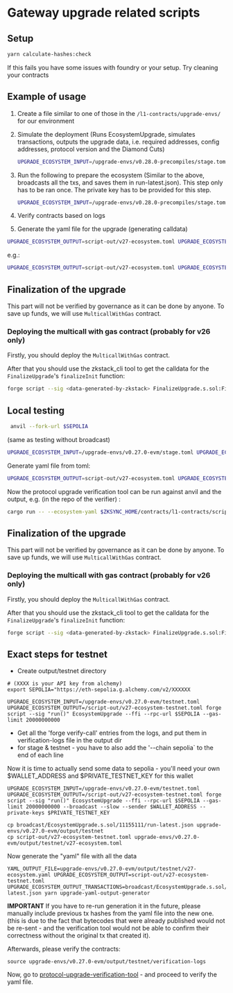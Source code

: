 # Gateway upgrade related scripts

## Setup

```sh
yarn calculate-hashes:check
```

If this fails you have some issues with foundry or your setup. Try cleaning your contracts

## Example of usage

1. Create a file similar to one of those in the `/l1-contracts/upgrade-envs/` for our environment

2. Simulate the deployment (Runs EcosystemUpgrade, simulates transactions, outputs the upgrade data, i.e. required addresses, config addresses, protocol version and the Diamond Cuts)

   ```sh
   UPGRADE_ECOSYSTEM_INPUT=/upgrade-envs/v0.28.0-precompiles/stage.toml UPGRADE_ECOSYSTEM_OUTPUT=/script-out/v28-ecosystem.toml forge script --sig "run()" EcosystemUpgrade --ffi --rpc-url $SEPOLIA --gas-limit 20000000000 --private-key 0x1e3273afc83535c5bacf772f961b33fdeca520833941c116421d13e4d9fc5cea
   ```

3. Run the following to prepare the ecosystem (Similar to the above, broadcasts all the txs, and saves them in run-latest.json). This step only has to be ran once. The private key has to be provided for this step.

   ```sh
   UPGRADE_ECOSYSTEM_INPUT=/upgrade-envs/v0.28.0-precompiles/stage.toml UPGRADE_ECOSYSTEM_OUTPUT=/script-out/v28-ecosystem.toml forge script --sig "run()" EcosystemUpgrade --ffi --rpc-url $SEPOLIA --gas-limit 20000000000 --broadcast --slow
   ```

4. Verify contracts based on logs

5. Generate the yaml file for the upgrade (generating calldata)

```sh
UPGRADE_ECOSYSTEM_OUTPUT=script-out/v27-ecosystem.toml UPGRADE_ECOSYSTEM_OUTPUT_TRANSACTIONS=broadcast/EcosystemUpgrade.s.sol/<CHAIN_ID>/run-latest.json yarn upgrade-yaml-output-generator
```

e.g.:

```sh
UPGRADE_ECOSYSTEM_OUTPUT=script-out/v27-ecosystem.toml UPGRADE_ECOSYSTEM_OUTPUT_TRANSACTIONS=broadcast/EcosystemUpgrade.s.sol/11155111/run-latest.json yarn upgrade-yaml-output-generator
```

## Finalization of the upgrade

This part will not be verified by governance as it can be done by anyone. To save up funds, we will use `MulticallWithGas` contract.

### Deploying the multicall with gas contract (probably for v26 only)

Firstly, you should deploy the `MulticallWithGas` contract.

After that you should use the zkstack_cli tool to get the calldata for the `FinalizeUpgrade`'s `finalizeInit` function:

```sh
forge script --sig <data-generated-by-zkstack> FinalizeUpgrade.s.sol:FinalizeUpgrade --ffi --rpc-url <rpc-url> --gas-limit 20000000000 --broadcast --slow
```

## Local testing

```sh
 anvil --fork-url $SEPOLIA
```

(same as testing without broadcast)

```sh
UPGRADE_ECOSYSTEM_INPUT=/upgrade-envs/v0.27.0-evm/stage.toml UPGRADE_ECOSYSTEM_OUTPUT=/script-out/v27-ecosystem.toml forge script --sig "run()" EcosystemUpgrade --ffi --rpc-url localhost:8545 --gas-limit 20000000000 --broadcast --slow --private-key 0xac0974bec39a17e36ba4a6b4d238ff944bacb478cbed5efcae784d7bf4f2ff80
```

Generate yaml file from toml:

```sh
UPGRADE_ECOSYSTEM_OUTPUT=script-out/v27-ecosystem.toml UPGRADE_ECOSYSTEM_OUTPUT_TRANSACTIONS=broadcast/EcosystemUpgrade.s.sol/11155111/run-latest.json YAML_OUTPUT_FILE=script-out/v27-stage-output.yaml yarn upgrade-yaml-output-generator
```

Now the protocol upgrade verification tool can be run against anvil and the output, e.g. (in the repo of the verifier) :

```sh
cargo run -- --ecosystem-yaml $ZKSYNC_HOME/contracts/l1-contracts/script-out/v27-stage-output.yaml --l1-rpc http://localhost:8545  --era-chain-id 270 --bridgehub-address 0x236D1c3Ff32Bd0Ca26b72Af287E895627c0478cE
```

## Finalization of the upgrade

This part will not be verified by governance as it can be done by anyone. To save up funds, we will use `MulticallWithGas` contract.

### Deploying the multicall with gas contract (probably for v26 only)

Firstly, you should deploy the `MulticallWithGas` contract.

After that you should use the zkstack_cli tool to get the calldata for the `FinalizeUpgrade`'s `finalizeInit` function:

```sh
forge script --sig <data-generated-by-zkstack> FinalizeUpgrade.s.sol:FinalizeUpgrade --ffi --rpc-url <rpc-url> --gas-limit 20000000000 --broadcast --slow
```

## Exact steps for testnet

- Create output/testnet directory

```shell
# (XXXX is your API key from alchemy)
export SEPOLIA="https://eth-sepolia.g.alchemy.com/v2/XXXXXX

UPGRADE_ECOSYSTEM_INPUT=/upgrade-envs/v0.27.0-evm/testnet.toml  UPGRADE_ECOSYSTEM_OUTPUT=/script-out/v27-ecosystem-testnet.toml forge script --sig "run()" EcosystemUpgrade --ffi --rpc-url $SEPOLIA --gas-limit 20000000000

```

- Get all the 'forge verify-call' entries from the logs, and put them in verification-logs file in the output dir
- for stage & testnet - you have to also add the '--chain sepolia` to the end of each line

Now it is time to actually send some data to sepolia - you'll need your own $WALLET_ADDRESS and $PRIVATE_TESTNET_KEY for this wallet

```shell
UPGRADE_ECOSYSTEM_INPUT=/upgrade-envs/v0.27.0-evm/testnet.toml UPGRADE_ECOSYSTEM_OUTPUT=/script-out/v27-ecosystem-testnet.toml forge script --sig "run()" EcosystemUpgrade --ffi --rpc-url $SEPOLIA --gas-limit 20000000000 --broadcast --slow --sender $WALLET_ADDRESS --private-keys $PRIVATE_TESTNET_KEY
```

```shell
cp broadcast/EcosystemUpgrade.s.sol/11155111/run-latest.json upgrade-envs/v0.27.0-evm/output/testnet
cp script-out/v27-ecosystem-testnet.toml upgrade-envs/v0.27.0-evm/output/testnet/v27-ecosystem.toml
```

Now generate the "yaml" file with all the data

```shell
YAML_OUTPUT_FILE=upgrade-envs/v0.27.0-evm/output/testnet/v27-ecosystem.yaml UPGRADE_ECOSYSTEM_OUTPUT=script-out/v27-ecosystem-testnet.toml UPGRADE_ECOSYSTEM_OUTPUT_TRANSACTIONS=broadcast/EcosystemUpgrade.s.sol/11155111/run-latest.json yarn upgrade-yaml-output-generator
```

**IMPORTANT** If you have to re-run generation it in the future, please manually include previous tx hashes from the yaml file into the new one. (this is due to the fact that bytecodes that were already published would not be re-sent - and the verification tool would not be able to confirm their correctness without the original tx that created it).

Afterwards, please verify the contracts:

```shell
source upgrade-envs/v0.27.0-evm/output/testnet/verification-logs
```

Now, go to [protocol-upgrade-verification-tool](https://github.com/matter-labs/protocol-upgrade-verification-tool) - and proceed to verify the yaml file.
